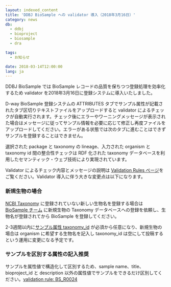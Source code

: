 ```yaml
---
layout: indexed_content
title: 'DDBJ BioSample への validator 導入（2018年3月16日）'
category: news
db:
  - ddbj
  - bioproject
  - biosample
  - dra

tags:
  - お知らせ

date: 2018-03-14T12:00:00
lang: ja
---
```


<p>DDBJ BioSample では BioSample レコードの品質を保ちつつ登録処理を効率化するため validator を2018年3月16日に登録システムに導入いたしました。</p>

<p>D-way BioSample 登録システムの ATTRIBUTES タブでサンプル属性が記載されたタブ区切りテキストファイルをアップロードすると validator によるチェックが自動実行されます。チェック後にエラーやワーニングメッセージが表示された場合はメッセージに従ってサンプル情報を必要に応じて修正し再度ファイルをアップロードしてください。エラーがある状態では次のタブに進むことはできずサンプルを登録することはできません。</p>

<p>選択された package と taxonomy の lineage、入力された organism と taxonomy id 間の整合性チェックは RDF 化された taxonomy データベースを利用したセマンティック・ウェブ技術により実現されています。</p>

<p>Validator によるチェック内容とメッセージの説明は <a href="/biosample/validation.html">Validation Rules ページ</a>をご覧ください。Validator 導入に伴う大きな変更点は以下になります。</p>

<h3 id="novel-organism">新規生物の場合</h3>

<p><a href="https://www.ncbi.nlm.nih.gov/taxonomy">NCBI Taxonomy</a> に登録されていない新しい生物名を登録する場合は <a href="/contact-ddbj.html">BioSample チーム</a> に新規生物の Taxonomy データベースへの登録を依頼し、生物名が登録されてから BioSample を登録してください。</p>

<p>2-3週間以内に<a href="/biosample/attribute.html?all=all#taxonomy_id">サンプル属性 taxonomy_id</a> が必須から任意になり、新規生物の場合は organism に希望する生物名を記入し taxonomy_id は空にして投稿するという運用に変更になる予定です。</p>

<h3 id="novel-organism">サンプルを区別する属性の記入推奨</h3>

<p>サンプルを属性値で構造化して区別するため、sample name、title、bioproject_id と description 以外の属性値でサンプルをできるだけ区別してください。<a href="/biosample/validation.html#BS_R0024">validation rule: BS_R0024</a></p>
